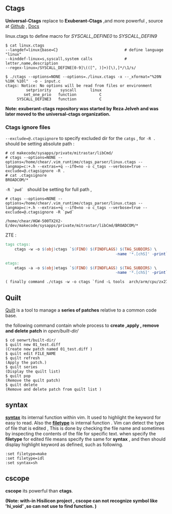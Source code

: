 ##  Ctags

**Universal-Ctags** replace to **Exuberant-Ctags**  ,and more powerful , source at [Github](<https://github.com/ universal-ctags/ctags>) , [Docs](<http://docs.ctags.io/en/latest/news.html?highlight=macro#defining-a-macro-in-cpreprocessor-input>)

linux.ctags to define macro for *SYSCALL_DEFINE0*  to *SYSCALL_DEFIN9*

```shell
$ cat linux.ctags
--langdef=linux{base=C}								# define language "linux"
--kinddef-linux=s,syscall,system calls				# letter,name,description
--regex-linux=/SYSCALL_DEFINE[0-9]\(([^, )]+)[\),]*/\1/s/   
```





```shell
$ ./ctags --options=NONE --options=./linux.ctags -x --_xformat="%20N %10K %10l"  -o - input.c
ctags: Notice: No options will be read from files or environment
         setpriority    syscall      linux
        set_one_prio   function          C
     SYSCALL_DEFINE3   function          C
```

**Note:  exuberant-ctags repository was started by Reza Jelveh and was later moved to the universal-ctags organization.**



### Ctags ignore files

``--exclude=@.ctagsignore``  to specify excluded dir for the ``catgs``  , for ``-R .``  should be setting absolute path :

```shell
# cd makecode/sysapps/private/mitrastar/libCmd/
# ctags --options=NONE --options=/home/chear/.vim_runtime/ctags_parser/linux.ctags --langmap=c:+.h --extras=+q --if0=no -o c_tags --verbose=true --exclude=@.ctagsignore -R .
# cat .ctagsignore
BROADCOM/* 
```

``-R `pwd` `` should be setting for full path ,

```shell
# ctags --options=NONE --options=/home/chear/.vim_runtime/ctags_parser/linux.ctags --langmap=c:+.h --extras=+q --if0=no -o c_tags --verbose=true --exclude=@.ctagsignore -R `pwd`

/home/chear/HGW-500TX2X2-E/dev/makecode/sysapps/private/mitrastar/libCmd/BROADCOM/*
```

ZTE :

```Makefile
tags ctags:
	ctags -w -o $(obj)ctags `$(FIND) $(FINDFLAGS) $(TAG_SUBDIRS) \
                                                -name '*.[chS]' -print`

etags:
    etags -a -o $(obj)etags `$(FIND) $(FINDFLAGS) $(TAG_SUBDIRS) \
                                                -name '*.[chS]' -print`

( finally command ./ctags -w -o ctags `find -L tools  arch/arm/cpu/zx279128s/ arch/arm/lib/ common/ drivers/crypto/ drivers/i2c/ drivers/mtd/ drivers/mtd/nand/ drivers/mtd/spi/ drivers/net/ drivers/net/phy/ drivers/rtc/ drivers/serial/ drivers/spi/ drivers/usb/ulpi/ lib/libfdt/ lib/ lib/lzma/ lib/lzo/ lib/zlib/ net/ board/zxic/zx279128sevb/ include -name '*.[chS]' -print` )
```





## Quilt

[Quilt](<http://savannah.nongnu.org/projects/quilt>) is a tool to manage a **series of patches** relative to a common code base.

the following command contain whole process to **create ,apply , remove and delete patch** in *open/built-dir/* 

```shell
$ cd oenwrt/built-dir/
$ quilt new 01_test.diff
(Create new patch named 01_test.diff )
$ quilt edit FILE_NAME
$ quilt refresh
(Apply the patch.)
$ quilt series
(Display the quilt list)
$ quilt pop
(Remove the quilt patch)
$ quilt delete
(Remove and delete patch from quilt list )
```



## syntax
**[syntax](<http://vimcdoc.sourceforge.net/doc/syntax.html#:syn-include>)** its internal function within vim.  It used to highlight the keyword for easy to read.  Also the **[filetype](<http://vimcdoc.sourceforge.net/doc/filetype.html#remove-filetype>)** is internal function . Vim can detect the type of file that is edited , This is done by checking the  file name and sometimes by inspecting the contents of the file for specific text. when specify the **filetype**  for edited file means  specify the same for **syntax** , and then should display highlight keyword as defined, such as following.

```vim
:set filetype=make
:set filetype=idl
:set syntax=sh
```



## cscope

**cscope** its powerful than **ctags**.

**(Note: with-in Hisilicon project , cscope  can not recognize symbol like 'hi_void' ,so can not use to find function. )**